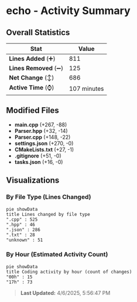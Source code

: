 # echo - Activity Summary 

## Overall Statistics

| Stat                   | Value                                                             |
| ---------------------- | ----------------------------------------------------------------- |
| **Lines Added** (➕)   | 811                                          |
| **Lines Removed** (➖) | 125                                        |
| **Net Change** (↕)    | 686                |
| **Active Time** (⌚)   | 107 minutes |


## Modified Files
- **main.cpp** (+267, -88)
- **Parser.hpp** (+32, -14)
- **Parser.cpp** (+148, -22)
- **settings.json** (+270, -0)
- **CMakeLists.txt** (+27, -1)
- **.gitignore** (+51, -0)
- **tasks.json** (+16, -0)

## Visualizations

### By File Type (Lines Changed)

```mermaid
pie showData
title Lines changed by file type
".cpp" : 525
".hpp" : 46
".json" : 286
".txt" : 28
"unknown" : 51
```

### By Hour (Estimated Activity Count)

```mermaid
pie showData
title Coding activity by hour (count of changes)
"00h" : 15
"17h" : 73
```


> **Last Updated:** 4/6/2025, 5:56:47 PM